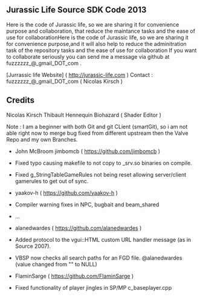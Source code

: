 ## Jurassic Life Source SDK Code 2013

Here is the code of Jurassic life, so we are sharing it for convenience purpose and collaboration, that reduce the maintance tasks and the ease of use for collaborationHere is the code of Jurassic life, so we are sharing it for convenience purpose,and it will also help to reduce the adminitration task of the repository tasks and the ease of use for collaboration
If you want to collaborate seriously you can send me a message via github at fuzzzzzz_@_gmail_DOT_com .

[Jurrassic life Website] ( http://jurassic-life.com )
Contact : fuzzzzzz_@_gmail_DOT_com ( Nicolas Kirsch )

## Credits

Nicolas Kirsch
Thibault Hennequin
Biohazard ( Shader Editor )


Note : I am a beginner with both Git and git CLient (smartGit), so i am not able right now to merge bug fixed from different upstream then the Valve Repo and my own Branches.


- John McBroom jimbomcb ( https://github.com/jimbomcb )
 - Fixed typo causing makefile to not copy to _srv.so binaries on compile.
 - Fixed g_StringTableGameRules not being reset allowing server/client gamerules to get out of sync. 

- yaakov-h ( https://github.com/yaakov-h )
 - Compiler warning fixes in NPC, bugbait and beam_shared
 - ...
 
-  alanedwardes ( https://github.com/alanedwardes ) 
 -  Added protocol to the vgui::HTML custom URL handler message (as in Source 2007).
 - VBSP now checks all search paths for an FGD file.   @alanedwardes  (value changed from "" to NULL)

- FlaminSarge ( https://github.com/FlaminSarge )
 - Fixed functionality of player jingles in SP/MP c_baseplayer.cpp  

